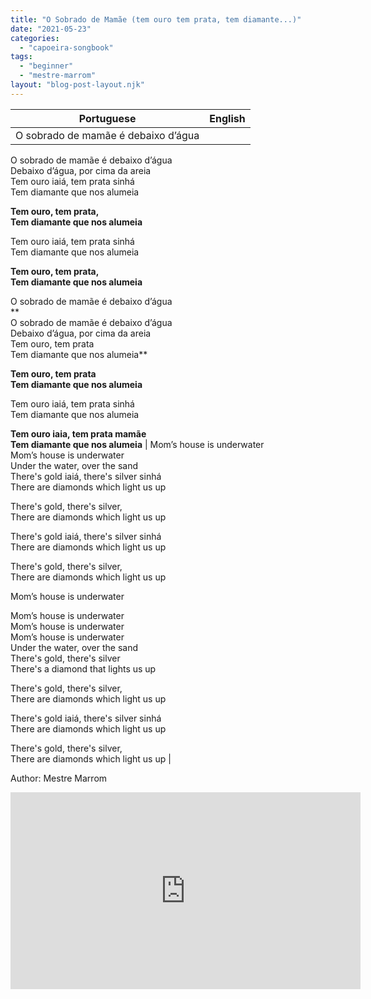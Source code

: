 ```yaml
---
title: "O Sobrado de Mamãe (tem ouro tem prata, tem diamante...)"
date: "2021-05-23"
categories: 
  - "capoeira-songbook"
tags: 
  - "beginner"
  - "mestre-marrom"
layout: "blog-post-layout.njk"
---
```


| Portuguese | English |
| --- | --- |
| O sobrado de mamãe é debaixo d’água  
O sobrado de mamãe é debaixo d’água  
Debaixo d’água, por cima da areia  
Tem ouro iaiá, tem prata sinhá  
Tem diamante que nos alumeia  
  
**Tem ouro, tem prata,  
Tem diamante que nos alumeia**  
  
Tem ouro iaiá, tem prata sinhá  
Tem diamante que nos alumeia  
  
**Tem ouro, tem prata,  
Tem diamante que nos alumeia**  
  
O sobrado de mamãe é debaixo d’água  
**  
O sobrado de mamãe é debaixo d’água  
Debaixo d’água, por cima da areia  
Tem ouro, tem prata  
Tem diamante que nos alumeia**  
  
**Tem ouro, tem prata  
Tem diamante que nos alumeia**  
  
Tem ouro iaiá, tem prata sinhá  
Tem diamante que nos alumeia  
  
**Tem ouro iaia, tem prata mamãe  
Tem diamante que nos alumeia** | Mom’s house is underwater  
Mom’s house is underwater  
Under the water, over the sand  
There's gold iaiá, there's silver sinhá  
There are diamonds which light us up  
  
There's gold, there's silver,  
There are diamonds which light us up  
  
There's gold iaiá, there's silver sinhá  
There are diamonds which light us up  
  
There's gold, there's silver,  
There are diamonds which light us up  
  
Mom’s house is underwater  
  
Mom’s house is underwater  
Mom’s house is underwater  
Mom’s house is underwater  
Under the water, over the sand  
There's gold, there's silver  
There's a diamond that lights us up  
  
There's gold, there's silver,  
There are diamonds which light us up  
  
There's gold iaiá, there's silver sinhá  
There are diamonds which light us up  
  
There's gold, there's silver,  
There are diamonds which light us up |

<figcaption>

Author: Mestre Marrom

</figcaption>

<iframe width="560" height="315" src="https://www.youtube.com/embed/RStFUB7Ybro" title="YouTube video player" frameborder="0" allow="accelerometer; autoplay; clipboard-write; encrypted-media; gyroscope; picture-in-picture" allowfullscreen></iframe>
